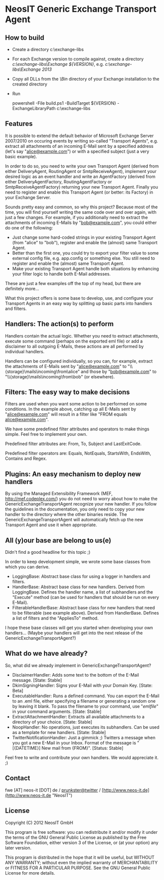 NeosIT Generic Exchange Transport Agent
=============================================

## How to build

- Create a directory c:\exchange-libs
- For each Exchange version to compile against, create a directory *c:\exchange-libs\Exchange ${VERSION}*, e.g. *c:\exchange-libs\Exchange 2013*
- Copy all DLLs from the *\Bin* directory of your Exchange installation to the created directory
- Run

	powershell -File build.ps1 -BuildTarget ${VERSION} -ExchangeLibraryPath c:\\exchange-libs

## Features
It is possible to extend the default behavior of Microsoft Exchange Server 2007/2010 on occuring events by writing so-called "Transport Agents", e.g. extract all attachments of an incoming E-Mail sent by a specified address (let's say "alice@example.com") or with a specified subject (just a very basic example).

In order to do so, you need to write your own Transport Agent (derived from either DeliveryAgent, RoutingAgent or SmtpReceiveAgent), implement your desired logic as an event handler and write an AgentFactory (derived from either DeliveryAgentFactory<Manager>, RoutingAgentFactory or SmtpReceiveAgentFactory) returning your new Transport Agent. Finally you need to register and enable this Transport Agent (or better: its Factory) in your Exchange Server.

Sounds pretty easy and common, so why this project? Because most of the time, you will find yourself writing the same code over and over again, with just a few changes. For example, if you additionally need to extract the attachments of incoming E-Mails by "bob@example.com", you could either do one of the following:

- Just change some hard-coded strings in your existing Transport Agent (from "alice" to "bob"), register and enable the (almost) same Transport Agent.
- Better than the first one, you could try to export your filter value to some external config file, e.g. app.config or something else. You still need to register and enable the (almost) same Transport Agent.
- Make your existing Transport Agent handle both situations by enhancing your filter logic to handle both E-Mail addresses.

These are just a few examples off the top of my head, but there are definitely more...

What this project offers is some base to develop, use, and configure your Transport Agents in an easy way by splitting up basic parts into handlers and filters.

Handlers: The action(s) to perform
----------------------------------
Handlers contain the actual logic. Whether you need to extract attachments, execute some command (perhaps on the exported eml file) or add a disclaimer to all outgoing E-Mails, these actions are all performed by individual handlers.

Handlers can be configured individually, so you can, for example, extract the attachments of E-Mails sent by "alice@example.com" to "\\\\{storage}\\mails\\incoming\\from\\alice" and those by "bob@example.com" to "\\\\{storage}\\mails\\incoming\\from\\bob" (or elsewhere).

Filters: The easy way to make decisions
---------------------------------------
Filters are used when you want some action to be performed on some conditions. In the example above, catching up all E-Mails sent by "alice@example.com" will result in a filter like "FROM equals alice@example.com".

We have some predefined filter attributes and operators to make things simple. Feel free to implement your own.

Predefined filter attributes are: From, To, Subject and LastExitCode.

Predefined filter operators are: Equals, NotEquals, StartsWith, EndsWith, Contains and Regex.

Plugins: An easy mechanism to deploy new handlers
----------------------------------------------
By using the Managed Extensibility Framework (MEF, http://mef.codeplex.com/) you do not need to worry about how to make the GenericExchangeTransportAgent recognize your new handler. If you follow the guidelines in the documentation, you only need to copy your new handler to the directory where the other binaries reside. The GenericExchangeTransportAgent will automatically fetch up the new Transport Agent and use it when appropriate.

All (y)our base are belong to us(e)
-----------------------------------
Didn't find a good headline for this topic ;) 

In order to keep development simple, we wrote some base classes from which you can derive. 

- LoggingBase: Abstract base class for using a logger in handlers and filters.
- HandlerBase: Abstract base class for new handlers. Derived from LoggingBase. Defines the handler name, a list of subhandlers and the "Execute" method (can be used for handlers that should be run on every E-Mail).
- FilterableHandlerBase: Abstract base class for new handlers that need to be filterable (see example above). Derived from HandlerBase. Defines a list of filters and the "AppliesTo" method.

I hope these base classes will get you started when developing your own handlers... (Maybe your handlers will get into the next release of the GenericExchangeTransportAgent?)

What do we have already?
------------------------
So, what did we already implement in GenericExchangeTransportAgent?

- DisclaimerHandler: Adds some text to the bottom of the E-Mail message. [State: Stable]
- DkimSigningHandler: Signs your E-Mail with your Domain Key. [State: Beta]
- ExecutableHandler: Runs a defined command. You can export the E-Mail to an .eml file, either specifying a filename or generating a random one by leaving it blank. To pass the filename to your command, use "$emlfile$" in your command arguments. [State: Stable]
- ExtractAttachmentHandler: Extracts all available attachments to a directory of your choice. [State: Stable]
- NoopHandler: No operations, just executes its subhandlers. Can be used as a template for new handlers. [State: Stable]
- TwitterNotificationHandler: Just a gimmick ;) Twitters a message when you got a new E-Mail in your Inbox. Format of the message is "[{DATETIME}] New mail from {FROM}". [Status: Stable]

Feel free to write and contribute your own handlers. We would appreciate it. ;)

Contact
-------
fwe [AT] neos-it [DOT] de / [prunkster@twitter](http://twitter.com "prunkstar@twitter") / [http://www.neos-it.de](http://www.neos-it.de "NeosIT")

License
-------
Copyright (C) 2012  NeosIT GmbH

This program is free software: you can redistribute it and/or modify
it under the terms of the GNU General Public License as published by
the Free Software Foundation, either version 3 of the License, or
(at your option) any later version.

This program is distributed in the hope that it will be useful,
but WITHOUT ANY WARRANTY; without even the implied warranty of
MERCHANTABILITY or FITNESS FOR A PARTICULAR PURPOSE.  See the
GNU General Public License for more details.